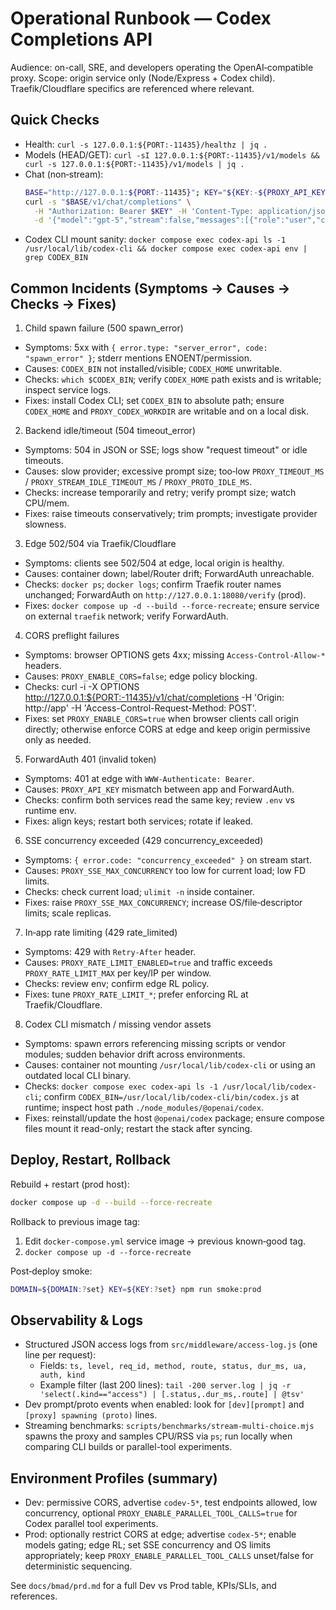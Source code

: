 # Operational Runbook — Codex Completions API

Audience: on-call, SRE, and developers operating the OpenAI‑compatible proxy.
Scope: origin service only (Node/Express + Codex child). Traefik/Cloudflare specifics are referenced where relevant.

## Quick Checks

- Health: `curl -s 127.0.0.1:${PORT:-11435}/healthz | jq .`
- Models (HEAD/GET): `curl -sI 127.0.0.1:${PORT:-11435}/v1/models && curl -s 127.0.0.1:${PORT:-11435}/v1/models | jq .`
- Chat (non‑stream):
  ```bash
  BASE="http://127.0.0.1:${PORT:-11435}"; KEY="${KEY:-${PROXY_API_KEY:-codex-local-secret}}"
  curl -s "$BASE/v1/chat/completions" \
    -H "Authorization: Bearer $KEY" -H 'Content-Type: application/json' \
    -d '{"model":"gpt-5","stream":false,"messages":[{"role":"user","content":"ping"}]}' | jq .
  ```
- Codex CLI mount sanity: `docker compose exec codex-api ls -1 /usr/local/lib/codex-cli && docker compose exec codex-api env | grep CODEX_BIN`

## Common Incidents (Symptoms → Causes → Checks → Fixes)

1. Child spawn failure (500 spawn_error)

- Symptoms: 5xx with `{ error.type: "server_error", code: "spawn_error" }`; stderr mentions ENOENT/permission.
- Causes: `CODEX_BIN` not installed/visible; `CODEX_HOME` unwritable.
- Checks: `which $CODEX_BIN`; verify `CODEX_HOME` path exists and is writable; inspect service logs.
- Fixes: install Codex CLI; set `CODEX_BIN` to absolute path; ensure `CODEX_HOME` and `PROXY_CODEX_WORKDIR` are writable and on a local disk.

2. Backend idle/timeout (504 timeout_error)

- Symptoms: 504 in JSON or SSE; logs show "request timeout" or idle timeouts.
- Causes: slow provider; excessive prompt size; too‑low `PROXY_TIMEOUT_MS` / `PROXY_STREAM_IDLE_TIMEOUT_MS` / `PROXY_PROTO_IDLE_MS`.
- Checks: increase temporarily and retry; verify prompt size; watch CPU/mem.
- Fixes: raise timeouts conservatively; trim prompts; investigate provider slowness.

3. Edge 502/504 via Traefik/Cloudflare

- Symptoms: clients see 502/504 at edge, local origin is healthy.
- Causes: container down; label/Router drift; ForwardAuth unreachable.
- Checks: `docker ps`; `docker logs`; confirm Traefik router names unchanged; ForwardAuth on `http://127.0.0.1:18080/verify` (prod).
- Fixes: `docker compose up -d --build --force-recreate`; ensure service on external `traefik` network; verify ForwardAuth.

4. CORS preflight failures

- Symptoms: browser OPTIONS gets 4xx; missing `Access-Control-Allow-*` headers.
- Causes: `PROXY_ENABLE_CORS=false`; edge policy blocking.
- Checks: curl -i -X OPTIONS http://127.0.0.1:${PORT:-11435}/v1/chat/completions -H 'Origin: http://app' -H 'Access-Control-Request-Method: POST'.
- Fixes: set `PROXY_ENABLE_CORS=true` when browser clients call origin directly; otherwise enforce CORS at edge and keep origin permissive only as needed.

5. ForwardAuth 401 (invalid token)

- Symptoms: 401 at edge with `WWW-Authenticate: Bearer`.
- Causes: `PROXY_API_KEY` mismatch between app and ForwardAuth.
- Checks: confirm both services read the same key; review `.env` vs runtime env.
- Fixes: align keys; restart both services; rotate if leaked.

6. SSE concurrency exceeded (429 concurrency_exceeded)

- Symptoms: `{ error.code: "concurrency_exceeded" }` on stream start.
- Causes: `PROXY_SSE_MAX_CONCURRENCY` too low for current load; low FD limits.
- Checks: check current load; `ulimit -n` inside container.
- Fixes: raise `PROXY_SSE_MAX_CONCURRENCY`; increase OS/file‑descriptor limits; scale replicas.

7. In‑app rate limiting (429 rate_limited)

- Symptoms: 429 with `Retry-After` header.
- Causes: `PROXY_RATE_LIMIT_ENABLED=true` and traffic exceeds `PROXY_RATE_LIMIT_MAX` per key/IP per window.
- Checks: review env; confirm edge RL policy.
- Fixes: tune `PROXY_RATE_LIMIT_*`; prefer enforcing RL at Traefik/Cloudflare.

8. Codex CLI mismatch / missing vendor assets

- Symptoms: spawn errors referencing missing scripts or vendor modules; sudden behavior drift across environments.
- Causes: container not mounting `/usr/local/lib/codex-cli` or using an outdated local CLI binary.
- Checks: `docker compose exec codex-api ls -1 /usr/local/lib/codex-cli`; confirm `CODEX_BIN=/usr/local/lib/codex-cli/bin/codex.js` at runtime; inspect host path `./node_modules/@openai/codex`.
- Fixes: reinstall/update the host `@openai/codex` package; ensure compose files mount it read-only; restart the stack after syncing.

## Deploy, Restart, Rollback

Rebuild + restart (prod host):

```bash
docker compose up -d --build --force-recreate
```

Rollback to previous image tag:

1. Edit `docker-compose.yml` service image → previous known‑good tag.
2. `docker compose up -d --force-recreate`

Post‑deploy smoke:

```bash
DOMAIN=${DOMAIN:?set} KEY=${KEY:?set} npm run smoke:prod
```

## Observability & Logs

- Structured JSON access logs from `src/middleware/access-log.js` (one line per request):
  - Fields: `ts, level, req_id, method, route, status, dur_ms, ua, auth, kind`
  - Example filter (last 200 lines): `tail -200 server.log | jq -r 'select(.kind=="access") | [.status,.dur_ms,.route] | @tsv'`
- Dev prompt/proto events when enabled: look for `[dev][prompt]` and `[proxy] spawning (proto)` lines.
- Streaming benchmarks: `scripts/benchmarks/stream-multi-choice.mjs` spawns the proxy and samples CPU/RSS via `ps`; run locally when comparing CLI builds or parallel-tool experiments.

## Environment Profiles (summary)

- Dev: permissive CORS, advertise `codev-5*`, test endpoints allowed, low concurrency, optional `PROXY_ENABLE_PARALLEL_TOOL_CALLS=true` for Codex parallel tool experiments.
- Prod: optionally restrict CORS at edge; advertise `codex-5*`; enable models gating; edge RL; set SSE concurrency and OS limits appropriately; keep `PROXY_ENABLE_PARALLEL_TOOL_CALLS` unset/false for deterministic sequencing.

See `docs/bmad/prd.md` for a full Dev vs Prod table, KPIs/SLIs, and references.
